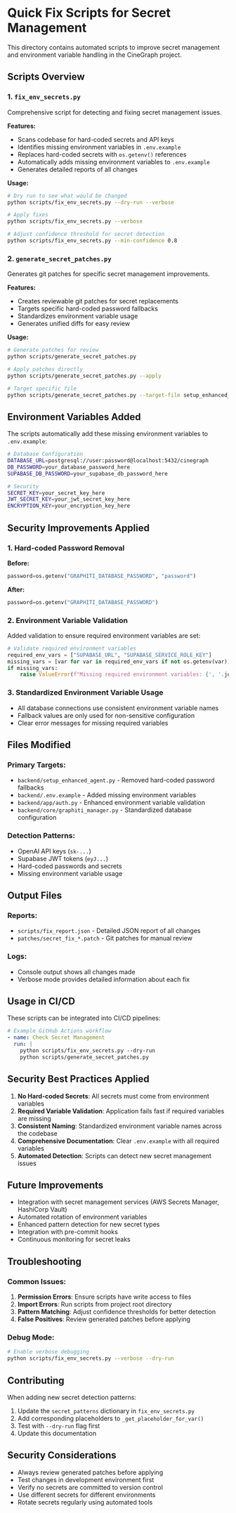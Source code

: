 # Quick Fix Scripts for Secret Management

This directory contains automated scripts to improve secret management and environment variable handling in the CineGraph project.

## Scripts Overview

### 1. `fix_env_secrets.py`
Comprehensive script for detecting and fixing secret management issues.

**Features:**
- Scans codebase for hard-coded secrets and API keys
- Identifies missing environment variables in `.env.example`
- Replaces hard-coded secrets with `os.getenv()` references
- Automatically adds missing environment variables to `.env.example`
- Generates detailed reports of all changes

**Usage:**
```bash
# Dry run to see what would be changed
python scripts/fix_env_secrets.py --dry-run --verbose

# Apply fixes
python scripts/fix_env_secrets.py --verbose

# Adjust confidence threshold for secret detection
python scripts/fix_env_secrets.py --min-confidence 0.8
```

### 2. `generate_secret_patches.py`
Generates git patches for specific secret management improvements.

**Features:**
- Creates reviewable git patches for secret replacements
- Targets specific hard-coded password fallbacks
- Standardizes environment variable usage
- Generates unified diffs for easy review

**Usage:**
```bash
# Generate patches for review
python scripts/generate_secret_patches.py

# Apply patches directly
python scripts/generate_secret_patches.py --apply

# Target specific file
python scripts/generate_secret_patches.py --target-file setup_enhanced_agent.py
```

## Environment Variables Added

The scripts automatically add these missing environment variables to `.env.example`:

```bash
# Database Configuration
DATABASE_URL=postgresql://user:password@localhost:5432/cinegraph
DB_PASSWORD=your_database_password_here
SUPABASE_DB_PASSWORD=your_supabase_db_password_here

# Security
SECRET_KEY=your_secret_key_here
JWT_SECRET_KEY=your_jwt_secret_key_here
ENCRYPTION_KEY=your_encryption_key_here
```

## Security Improvements Applied

### 1. Hard-coded Password Removal
**Before:**
```python
password=os.getenv("GRAPHITI_DATABASE_PASSWORD", "password")
```

**After:**
```python
password=os.getenv("GRAPHITI_DATABASE_PASSWORD")
```

### 2. Environment Variable Validation
Added validation to ensure required environment variables are set:

```python
# Validate required environment variables
required_env_vars = ["SUPABASE_URL", "SUPABASE_SERVICE_ROLE_KEY"]
missing_vars = [var for var in required_env_vars if not os.getenv(var)]
if missing_vars:
    raise ValueError(f"Missing required environment variables: {', '.join(missing_vars)}")
```

### 3. Standardized Environment Variable Usage
- All database connections use consistent environment variable names
- Fallback values are only used for non-sensitive configuration
- Clear error messages for missing required variables

## Files Modified

### Primary Targets:
- `backend/setup_enhanced_agent.py` - Removed hard-coded password fallbacks
- `backend/.env.example` - Added missing environment variables
- `backend/app/auth.py` - Enhanced environment variable validation
- `backend/core/graphiti_manager.py` - Standardized database configuration

### Detection Patterns:
- OpenAI API keys (`sk-...`)
- Supabase JWT tokens (`eyJ...`)
- Hard-coded passwords and secrets
- Missing environment variable usage

## Output Files

### Reports:
- `scripts/fix_report.json` - Detailed JSON report of all changes
- `patches/secret_fix_*.patch` - Git patches for manual review

### Logs:
- Console output shows all changes made
- Verbose mode provides detailed information about each fix

## Usage in CI/CD

These scripts can be integrated into CI/CD pipelines:

```yaml
# Example GitHub Actions workflow
- name: Check Secret Management
  run: |
    python scripts/fix_env_secrets.py --dry-run
    python scripts/generate_secret_patches.py
```

## Security Best Practices Applied

1. **No Hard-coded Secrets**: All secrets must come from environment variables
2. **Required Variable Validation**: Application fails fast if required variables are missing
3. **Consistent Naming**: Standardized environment variable names across the codebase
4. **Comprehensive Documentation**: Clear `.env.example` with all required variables
5. **Automated Detection**: Scripts can detect new secret management issues

## Future Improvements

- Integration with secret management services (AWS Secrets Manager, HashiCorp Vault)
- Automated rotation of environment variables
- Enhanced pattern detection for new secret types
- Integration with pre-commit hooks
- Continuous monitoring for secret leaks

## Troubleshooting

### Common Issues:

1. **Permission Errors**: Ensure scripts have write access to files
2. **Import Errors**: Run scripts from project root directory
3. **Pattern Matching**: Adjust confidence thresholds for better detection
4. **False Positives**: Review generated patches before applying

### Debug Mode:
```bash
# Enable verbose debugging
python scripts/fix_env_secrets.py --verbose --dry-run
```

## Contributing

When adding new secret detection patterns:

1. Update the `secret_patterns` dictionary in `fix_env_secrets.py`
2. Add corresponding placeholders to `_get_placeholder_for_var()`
3. Test with `--dry-run` flag first
4. Update this documentation

## Security Considerations

- Always review generated patches before applying
- Test changes in development environment first
- Verify no secrets are committed to version control
- Use different secrets for different environments
- Rotate secrets regularly using automated tools
